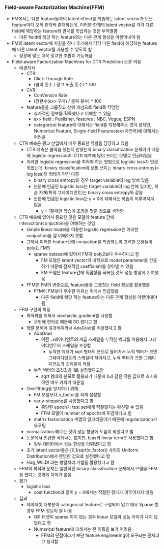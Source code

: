### Field-aware Factorization Machine(FFM)
* FM에서는 다른 feature들과의 latent effect를 학습하는 latent vector가 모든 feature마다 오직 한개씩 존재하는데, 이러한 한개의 latent vector로 각각 다른 field에 해당하는 feature와 관계를 학습하는 것은 부적절함
    * 다른 field에 해당 하는 feature와는 다른 관계 형성을 이끌어내야 됨
* FM의 latent vector에 차원을 하나 추가해서 각각 다른 field에 해당하는 feature에 다른 latent vector를 사용할 수 있도록 함
    * 상황에 맞는 더욱 정교한 조합이 가능해짐
* Field-aware Factorization Machines for CTR Prediction 논문 리뷰
    * 배경지식
        * CTR
            * Click-Through Rate
            * (클릭 횟수 / 광고 노출 횟수) * 100
        * CVR
            * ConVersion Rate
            * (전환수(ex> 구매) / 클릭 횟수) * 100
        * feature들을 그룹짓고 상위 개념으로 field로 작명함
            * 추가적인 정보를 획득했다고 이해할 수 있음
            * ex> field : Publisher, features : NBC, Vogue, ESPN
            * categorical feature에 대해서는 field를 지정해주는 것이 쉽지만, Numerical Feature, Single-field Features(ex>자연어)에 대해서는 어려움
    * CTR 예측은 광고 산업에서 매우 중요한 역할을 담당하고 있음
        * CTR 예측은 클릭을 했는지 안했는지 binary classification 문제이기 때문에 logistic regression이 CTR 예측에 많이 쓰이는 모델로 언급되었음
        * 이러한 logistic regression을 최적화 하는 방법으로 logistic loss가 언급되었는데, binary classification에 보통 쓰이는 binary cross entropy(= log loss)와 형태가 약간 다름
            * binary cross entropy의 경우 target variable이 log 밖에 있음
            * 논문에 언급된 logistic loss는 target variable이 log 안에 있지만, 학습 자체(특히 그레이디언트)는 binary cross entropy와 같음
            * 논문에 언급된 logistic loss는 y = 0에 대해서는 학습이 이루어지지 않음
                * y = 1일때만 학습에 초점을 맞춘 것으로 생각함
    * CTR 예측에 있어서 중요한 것은 모델이 feature 간에 interaction(conjuction)을 이해하는 것임
        * simple linear model을 이용한 logistic regression은 이러한 conjuction을 잘 이해하지 못함
        * 그래서 이러한 feature간에 conjuction을 학습하도록 고려한 모델들이 poly2, FM임
            * sparse dataset에 있어서 FM이 poly2보다 우수하다고 함
                * FM 모델은 latent vector의 내적으로 model parameter를 산출하기 때문에 잠재적인 coefficient를 찾아낼 수 있음
                * FM 모델은 feature간에 독립성을 극복한 것도 성능 향상에 기여했음
        * FFM은 FM의 변종으로, feature들을 그룹짓는 field 정보를 활용했음
            * FFM이 FM보다 우수한 이유는 위에서 언급했음
                * 다른 field에 해당 하는 feature와는 다른 관계 형성을 이끌어내야 됨
    * FFM 구현의 특징
        * 최적화를 위해서 stochastic gradient를 사용함
            * 구현에 편의성 때문에 SG 썼다고 함
        * 행렬 분해에 효과적이라서 AdaGrad를 적용했다고 함
            * AdaGrad
                * 이전 그레이디언트의 제곱 스케일을 누적한 벡터를 이용해서 그레이디언트의 스케일을 조정함
                    * 누적한 벡터가 sqrt 형태의 분모로 들어가서 누적 벡터가 크면 그레이디언트의 스케일이 작아지고, 누적 벡터가 크면 그레이디언트의 스케일이 커짐
            * 누적 벡터의 초깃값을 1로 설정했다고함
                * sqrt 형태의 분모로 활용되기 때문에 0과 같은 작은 값으로 초기화하면 매우 커지기 때문임
        * Overfitting을 방지하기 위해.. 
            * FM 모델보다 n_factor를 적게 설정함
            * early-stopping를 사용했다고 함
                * 중단한 epoch가 test set에게 적절할지는 확신할 수 없음
                * FFM 모델이 number of epochs에 민감하다고 함
            * matrix factorization 계열의 알고리즘이기 때문에 regularization가 요구됨
        * normalization 해주는 것이 성능 향상에 도움이 되었다고 함
        * 논문에서 언급한 식에서는 없지만, bias와 linear term은 사용했다고 함
            * 일부 데이터에서 성능 향상을 이뤄냈다고 함
        * 초기 latent vector들은 [0,1/sqrt(n_factor)] 사이의 Uniform Distribution에서 랜덤한 값으로 설정했다고 함
        * Hog_WILD! 라는 병렬처리 기법을 활용했다고 함
    * FFM의 최적화 문제는 일반적인 binary classification 문제에서 모델을 FFM을 썼다는 것밖에 차이가 없음
    * 평가
        * logistic loss
            * cost function과 같이 y = 0에서는 적절한 평가가 이루어지지 않음
    * 결과
        * 데이터셋 대부분이 categorical feature로 구성되어 있고 매우 Sparse 할 경우 FFM 성능이 잘 나옴
            * 데이터셋이 sparse 하지 않는 경우 linear 모델과 성능 차이가 나지 않았다고 함
            * Numerical feature에 대해서는 큰 이득을 보기 어려움
                * FFM의 단점이라기 보단 feature engineering이 요구되는 문제라고 생각함